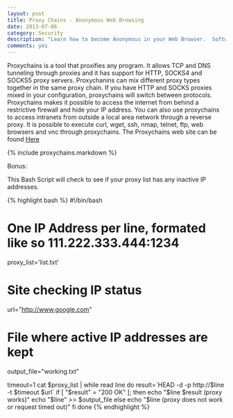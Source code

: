 ```yaml
---
layout: post
title: Proxy Chains - Anonymous Web Browsing
date: 2013-07-06
category: Security
description: "Learn how to become Anonymous in your Web Browser.  Software used is named Proxychains."
comments: yes
---
```



Proxychains is a tool that proxifies any program. It allows TCP and DNS tunneling through proxies and it has support for HTTP, SOCKS4 and SOCKS5 proxy servers. Proxychanins can mix different proxy types together in the same proxy chain. If you have HTTP and SOCKS proxies mixed in your configuration, proxychains will switch between protocols.  Proxychains makes it possible to access the internet from behind a restrictive firewall and hide your IP address. You can also use proxychains to access intranets from outside a local area network through a reverse proxy. It is possible to execute curl, wget, ssh, nmap, telnet, ftp, web browsers and vnc through proxychains.  The Proxychains web site can be found [Here](http://proxychains.sourceforge.net/)

{% include proxychains.markdown %}

Bonus:

This Bash Script will check to see if your proxy list has any inactive IP addresses.

{% highlight bash %}
#!/bin/bash 

# One IP Address per line, formated like so 111.222.333.444:1234
proxy_list='list.txt'
# Site checking IP status
url="http://www.google.com"
# File where active IP addresses are kept
output_file="working.txt"


timeout=1
cat $proxy_list | while read line 
do
        result=`HEAD -d -p http://$line -t $timeout  $url`
                if [ "$result" = "200 OK" ]; then
                echo "$line $result (proxy works)"
                echo "$line" >> $output_file
        else
        echo "$line (proxy does not work or request timed out)"
        fi
done
{% endhighlight %}
